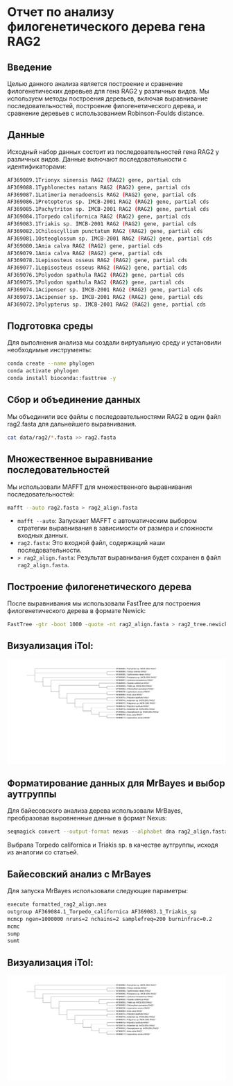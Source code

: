 # Отчет по анализу филогенетического дерева гена RAG2

## Введение
Целью данного анализа является построение и сравнение филогенетических деревьев для гена RAG2 у различных видов. Мы используем методы построения деревьев, включая выравнивание последовательностей, построение филогенетического дерева, и сравнение деревьев с использованием Robinson-Foulds distance.

## Данные
Исходный набор данных состоит из последовательностей гена RAG2 у различных видов. Данные включают последовательности с идентификаторами:

```bash
AF369089.1Trionyx sinensis RAG2 (RAG2) gene, partial cds
AF369088.1Typhlonectes natans RAG2 (RAG2) gene, partial cds
AF369087.1Latimeria menadoensis RAG2 (RAG2) gene, partial cds
AF369086.1Protopterus sp. IMCB-2001 RAG2 (RAG2) gene, partial cds
AF369085.1Pachytriton sp. IMCB-2001 RAG2 (RAG2) gene, partial cds
AF369084.1Torpedo californica RAG2 (RAG2) gene, partial cds
AF369083.1Triakis sp. IMCB-2001 RAG2 (RAG2) gene, partial cds
AF369082.1Chiloscyllium punctatum RAG2 (RAG2) gene, partial cds
AF369081.1Osteoglossum sp. IMCB-2001 RAG2 (RAG2) gene, partial cds
AF369080.1Amia calva RAG2 (RAG2) gene, partial cds
AF369079.1Amia calva RAG2 (RAG2) gene, partial cds
AF369078.1Lepisosteus osseus RAG2 (RAG2) gene, partial cds
AF369077.1Lepisosteus osseus RAG2 (RAG2) gene, partial cds
AF369076.1Polyodon spathula RAG2 (RAG2) gene, partial cds
AF369075.1Polyodon spathula RAG2 (RAG2) gene, partial cds
AF369074.1Acipenser sp. IMCB-2001 RAG2 (RAG2) gene, partial cds
AF369073.1Acipenser sp. IMCB-2001 RAG2 (RAG2) gene, partial cds
AF369072.1Polypterus sp. IMCB-2001 RAG2 (RAG2) gene, partial cds
```

## Подготовка среды
Для выполнения анализа мы создали виртуальную среду и установили необходимые инструменты:

```bash
conda create --name phylogen
conda activate phylogen
conda install bioconda::fasttree -y
```
## Сбор и объединение данных
Мы объединили все файлы с последовательностями RAG2 в один файл rag2.fasta для дальнейшего выравнивания.

```bash
cat data/rag2/*.fasta >> rag2.fasta
```

## Множественное выравнивание последовательностей
Мы использовали MAFFT для множественного выравнивания последовательностей:

```bash
mafft --auto rag2.fasta > rag2_align.fasta
```

- `mafft --auto`: Запускает MAFFT с автоматическим выбором стратегии выравнивания в зависимости от размера и сложности входных данных.
- `rag2.fasta`: Это входной файл, содержащий наши последовательности.
- `> rag2_align.fasta`: Результат выравнивания будет сохранен в файл `rag2_align.fasta`.

## Построение филогенетического дерева
 После выравнивания мы использовали FastTree для построения филогенетического дерева в формате Newick:
  
```bash
FastTree -gtr -boot 1000 -quote -nt rag2_align.fasta > rag2_tree.newick
```

## Визуализация iTol:
![Филогенетическое дерево](https://raw.githubusercontent.com/kagayaku29/phylogenetics_2024/04124eaa0792633d3fc1ff472cb9e7b065b99c36/hw2/iTol1.svg)

## Форматирование данных для MrBayes и выбор аутгруппы
Для байесовского анализа дерева использовали MrBayes, преобразовав выровненные данные в формат Nexus:

```bash
seqmagick convert --output-format nexus --alphabet dna rag2_align.fasta rag2_align.nex
```

Выбрала Torpedo californica и Triakis sp. в качестве аутгруппы, исходя из аналогии со статьей.

## Байесовский анализ с MrBayes
Для запуска MrBayes использовали следующие параметры:

```bash
execute formatted_rag2_align.nex
outgroup AF369084.1_Torpedo_californica AF369083.1_Triakis_sp
mcmcp ngen=1000000 nruns=2 nchains=2 samplefreq=200 burninfrac=0.2
mcmc
sump
sumt
```

## Визуализация iTol:
![Филогенетическое дерево](https://raw.githubusercontent.com/kagayaku29/phylogenetics_2024/04124eaa0792633d3fc1ff472cb9e7b065b99c36/hw2/iTol1.svg)


